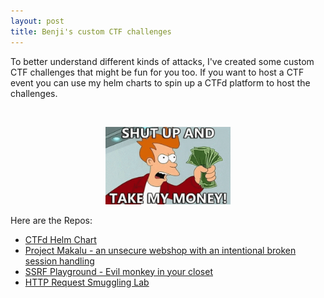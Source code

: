 ```yaml
---
layout: post
title: Benji's custom CTF challenges
---
```


To better understand different kinds of attacks, I've created some custom CTF challenges that might be fun for you too. If you want to host a CTF event you can use my helm charts to spin up a CTFd platform to host the challenges. 

<br>
<p align="center">
<img width="200" src="/images/shutup.gif">
</p>


<!-- TODO: Change into a table and add a short description about the repos -->
Here are the Repos:
* [CTFd Helm Chart](https://github.com/BenjiTrapp/CTFd-helm-chart)
* [Project Makalu - an unsecure webshop with an intentional broken session handling](https://github.com/BenjiTrapp/Project-Makalu)
* [SSRF Playground - Evil monkey in your closet](https://github.com/BenjiTrapp/ssrf-playground)
* [HTTP Request Smuggling Lab](https://github.com/BenjiTrapp/http-request-smuggling-lab)
